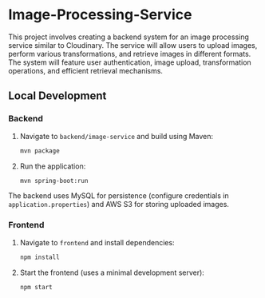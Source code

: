 # Image-Processing-Service

This project involves creating a backend system for an image processing service similar to Cloudinary. The service will allow users to upload images, perform various transformations, and retrieve images in different formats. The system will feature user authentication, image upload, transformation operations, and efficient retrieval mechanisms.

## Local Development

### Backend
1. Navigate to `backend/image-service` and build using Maven:
   ```bash
   mvn package
   ```
2. Run the application:
   ```bash
   mvn spring-boot:run
   ```

The backend uses MySQL for persistence (configure credentials in `application.properties`) and AWS S3 for storing uploaded images.

### Frontend
1. Navigate to `frontend` and install dependencies:
   ```bash
   npm install
   ```
2. Start the frontend (uses a minimal development server):
   ```bash
   npm start
   ```

